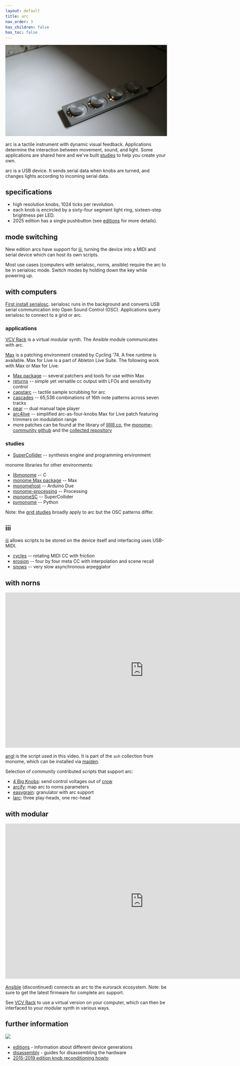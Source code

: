 ```yaml
---
layout: default
title: arc
nav_order: 3
has_children: false
has_toc: false
---
```


![](images/arc.jpg)

arc is a tactile instrument with dynamic visual feedback. Applications determine the interaction between movement, sound, and light. Some applications are shared here and we've built [studies](#studies) to help you create your own.

arc is a USB device. It sends serial data when knobs are turned, and changes lights according to incoming serial data.

## specifications

- high resolution knobs, 1024 ticks per revolution.
- each knob is encircled by a sixty-four segment light ring, sixteen-step brightness per LED.
- 2025 edition has a single pushbutton (see [editions](editions) for more details).

## mode switching

New edition arcs have support for [iii](https://monome.org/docs/iii), turning the device into a MIDI and serial device which can host its own scripts.

Most use cases (computers with serialosc, norns, ansible) require the arc to be in serialosc mode. Switch modes by holding down the key while powering up.

## with computers

[First install serialosc](/docs/serialosc/setup). serialosc runs in the background and converts USB serial communication into Open Sound Control (OSC). Applications query serialosc to connect to a grid or arc.

### applications

[VCV Rack](/docs/grid/computer/vcv-rack) is a virtual modular synth. The Ansible module communicates with arc.

[Max](http://cycling74.com/products/max) is a patching environment created by Cycling '74. A free runtime is available. Max for Live is a part of Ableton Live Suite. The following work with Max or Max for Live:

* [Max package](/docs/grid/app/package) -- several patchers and tools for use within Max
* [returns](https://github.com/monome-community/returns) -- simple yet versatile cc output with LFOs and sensitivity control
* [capstarc](https://github.com/mhetrick/capstarc) -- tactile sample scrubbing for arc
* [cascades](https://l.llllllll.co/cascades/) -- 65,536 combinations of 16th note patterns across seven tracks
* [pear](https://llllllll.co/t/32699) -- dual manual tape player
* [arc4live](https://github.com/robbielyman/arc4live/tree/main) -- simplified arc-as-four-knobs Max for Live patch featuring trimmers on modulation range
* more patches can be found at the library of [llllllll.co](https://llllllll.co/tag/max), the [monome-community github](https://github.com/orgs/monome-community/) and the [collected repository](https://github.com/monome-community/collected)
 
### studies

- [SuperCollider](/docs/arc/studies/sc) -- synthesis engine and programming environment

monome libraries for other environments:

* [libmonome](https://github.com/monome/libmonome) -- C
* [monome Max package](https://github.com/monome/monome-max-package) -- Max
* [monomehost](https://github.com/monome/MonomeHost) -- Arduino Due
* [monome-processing](https://github.com/monome/monome-processing) -- Processing
* [monomeSC](https://github.com/monome/monomeSC/) -- SuperCollider
* [pymonome](https://github.com/artfwo/pymonome) -- Python

Note: the [grid studies](https://monome.org/docs/grid/grid-computer/#studies) broadly apply to arc but the OSC patterns differ.

## iii

[iii](/docs/iii) allows scripts to be stored on the device itself and interfacing uses USB-MIDI.

- [cycles](/docs/iii/library/cycles) -- rotating MIDI CC with friction
- [erosion](/docs/iii/library/erosion) -- four by four meta CC with interpolation and scene recall
- [snows](/docs/iii/library/snows) -- very slow asynchronous arpeggiator

## with norns

<div class="vid"><iframe src="https://player.vimeo.com/video/312196152?color=ffffff&title=0&byline=0&portrait=0" width="860" height="484" frameborder="0" webkitallowfullscreen mozallowfullscreen allowfullscreen></iframe></div>

[angl](https://llllllll.co/t/ash-a-small-collection/21349) is the script used in this video. It is part of the `ash` collection from monome, which can be installed via [maiden](/docs/norns/maiden).

Selection of community contributed scripts that support arc:

- [4 Big Knobs](https://llllllll.co/t/4-big-knobs/42190): send control voltages out of [crow](/docs/crow)
- [arcify](https://llllllll.co/t/arcify/22133): map arc to norns parameters
- [easygrain](https://llllllll.co/t/easygrain/21047): granulator with arc support
- [larc](https://llllllll.co/t/larc/39790): three play-heads, one rec-head

## with modular

<div class="vid"><iframe src="https://player.vimeo.com/video/182119406?color=ffffff&title=0&byline=0&portrait=0" width="860" height="484" frameborder="0" webkitallowfullscreen mozallowfullscreen allowfullscreen></iframe></div>

[Ansible](/docs/ansible) (discontinued) connects an arc to the eurorack ecosystem. Note: be sure to get the latest firmware for complete arc support.

See [VCV Rack](/docs/grid/computer/vcv-rack) to use a virtual version on your computer, which can then be interfaced to your modular synth in various ways.


## further information

![](images/arc-hands.jpg)

- [editions](editions) - information about different device generations
- [disassembly](disassembly) - guides for disassembling the hardware
- [2015-2019 edition knob reconditioning howto](https://vimeo.com/449444177)
